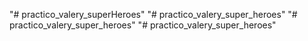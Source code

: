 "# practico_valery_superHeroes" 
"# practico_valery_super_heroes" 
"# practico_valery_super_heroes" 
"# practico_valery_super_heroes" 
